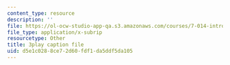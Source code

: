 ```yaml
---
content_type: resource
description: ''
file: https://ol-ocw-studio-app-qa.s3.amazonaws.com/courses/7-014-introductory-biology-spring-2005/d5e1c0288ce72d60fdf1da5ddf5da105_Y8eEMYqkwz0.srt
file_type: application/x-subrip
resourcetype: Other
title: 3play caption file
uid: d5e1c028-8ce7-2d60-fdf1-da5ddf5da105
---
```

